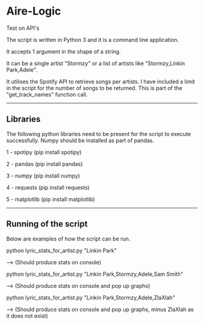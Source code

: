 # Aire-Logic
Test on API's

The script is written in Python 3 and it is a command line application.

It accepts 1 argument in the shape of a string.

It can be a single artist "Stormzy" or a list of artists like "Stormzy,Linkin Park,Adele".

It utilises the Spotify API to retrieve songs per artists. 
I have included a limit in the script for the number of songs to be returned. This is part of the 
"get_track_names" function call.

-----------------------------------------------------------------------------------------
Libraries
-----------------------------------------------------------------------------------------
The following python libraries need to be present for the script to execute successfully. 
Numpy should be installed as part of pandas.

1 - spotipy     (pip install spotipy)

2 - pandas      (pip install pandas)

3 - numpy       (pip install numpy)

4 - requests    (pip install requests)

5 - matplotlib  (pip install matplotlib)


-----------------------------------------------------------------------------------------
Running of the script
-----------------------------------------------------------------------------------------
Below are examples of how the script can be run.

python lyric_stats_for_artist.py "Linkin Park"

  --> (Should produce stats on console)

python lyric_stats_for_artist.py "Linkin Park,Stormzy,Adele,Sam Smith"

  --> (Should produce stats on console and pop up graphs)

python lyric_stats_for_artist.py "Linkin Park,Stormzy,Adele,ZlaXlah"

  --> (Should produce stats on console and pop up graphs, minus ZlaXlah as it does not exist)

